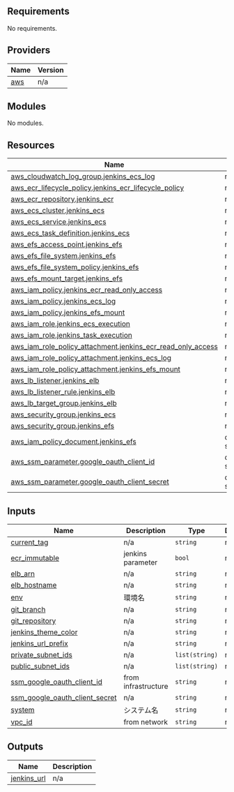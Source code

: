 <!-- BEGIN_TF_DOCS -->
## Requirements

No requirements.

## Providers

| Name | Version |
|------|---------|
| <a name="provider_aws"></a> [aws](#provider\_aws) | n/a |

## Modules

No modules.

## Resources

| Name | Type |
|------|------|
| [aws_cloudwatch_log_group.jenkins_ecs_log](https://registry.terraform.io/providers/hashicorp/aws/latest/docs/resources/cloudwatch_log_group) | resource |
| [aws_ecr_lifecycle_policy.jenkins_ecr_lifecycle_policy](https://registry.terraform.io/providers/hashicorp/aws/latest/docs/resources/ecr_lifecycle_policy) | resource |
| [aws_ecr_repository.jenkins_ecr](https://registry.terraform.io/providers/hashicorp/aws/latest/docs/resources/ecr_repository) | resource |
| [aws_ecs_cluster.jenkins_ecs](https://registry.terraform.io/providers/hashicorp/aws/latest/docs/resources/ecs_cluster) | resource |
| [aws_ecs_service.jenkins_ecs](https://registry.terraform.io/providers/hashicorp/aws/latest/docs/resources/ecs_service) | resource |
| [aws_ecs_task_definition.jenkins_ecs](https://registry.terraform.io/providers/hashicorp/aws/latest/docs/resources/ecs_task_definition) | resource |
| [aws_efs_access_point.jenkins_efs](https://registry.terraform.io/providers/hashicorp/aws/latest/docs/resources/efs_access_point) | resource |
| [aws_efs_file_system.jenkins_efs](https://registry.terraform.io/providers/hashicorp/aws/latest/docs/resources/efs_file_system) | resource |
| [aws_efs_file_system_policy.jenkins_efs](https://registry.terraform.io/providers/hashicorp/aws/latest/docs/resources/efs_file_system_policy) | resource |
| [aws_efs_mount_target.jenkins_efs](https://registry.terraform.io/providers/hashicorp/aws/latest/docs/resources/efs_mount_target) | resource |
| [aws_iam_policy.jenkins_ecr_read_only_access](https://registry.terraform.io/providers/hashicorp/aws/latest/docs/resources/iam_policy) | resource |
| [aws_iam_policy.jenkins_ecs_log](https://registry.terraform.io/providers/hashicorp/aws/latest/docs/resources/iam_policy) | resource |
| [aws_iam_policy.jenkins_efs_mount](https://registry.terraform.io/providers/hashicorp/aws/latest/docs/resources/iam_policy) | resource |
| [aws_iam_role.jenkins_ecs_execution](https://registry.terraform.io/providers/hashicorp/aws/latest/docs/resources/iam_role) | resource |
| [aws_iam_role.jenkins_task_execution](https://registry.terraform.io/providers/hashicorp/aws/latest/docs/resources/iam_role) | resource |
| [aws_iam_role_policy_attachment.jenkins_ecr_read_only_access](https://registry.terraform.io/providers/hashicorp/aws/latest/docs/resources/iam_role_policy_attachment) | resource |
| [aws_iam_role_policy_attachment.jenkins_ecs_log](https://registry.terraform.io/providers/hashicorp/aws/latest/docs/resources/iam_role_policy_attachment) | resource |
| [aws_iam_role_policy_attachment.jenkins_efs_mount](https://registry.terraform.io/providers/hashicorp/aws/latest/docs/resources/iam_role_policy_attachment) | resource |
| [aws_lb_listener.jenkins_elb](https://registry.terraform.io/providers/hashicorp/aws/latest/docs/resources/lb_listener) | resource |
| [aws_lb_listener_rule.jenkins_elb](https://registry.terraform.io/providers/hashicorp/aws/latest/docs/resources/lb_listener_rule) | resource |
| [aws_lb_target_group.jenkins_elb](https://registry.terraform.io/providers/hashicorp/aws/latest/docs/resources/lb_target_group) | resource |
| [aws_security_group.jenkins_ecs](https://registry.terraform.io/providers/hashicorp/aws/latest/docs/resources/security_group) | resource |
| [aws_security_group.jenkins_efs](https://registry.terraform.io/providers/hashicorp/aws/latest/docs/resources/security_group) | resource |
| [aws_iam_policy_document.jenkins_efs](https://registry.terraform.io/providers/hashicorp/aws/latest/docs/data-sources/iam_policy_document) | data source |
| [aws_ssm_parameter.google_oauth_client_id](https://registry.terraform.io/providers/hashicorp/aws/latest/docs/data-sources/ssm_parameter) | data source |
| [aws_ssm_parameter.google_oauth_client_secret](https://registry.terraform.io/providers/hashicorp/aws/latest/docs/data-sources/ssm_parameter) | data source |

## Inputs

| Name | Description | Type | Default | Required |
|------|-------------|------|---------|:--------:|
| <a name="input_current_tag"></a> [current\_tag](#input\_current\_tag) | n/a | `string` | n/a | yes |
| <a name="input_ecr_immutable"></a> [ecr\_immutable](#input\_ecr\_immutable) | jenkins parameter | `bool` | n/a | yes |
| <a name="input_elb_arn"></a> [elb\_arn](#input\_elb\_arn) | n/a | `string` | n/a | yes |
| <a name="input_elb_hostname"></a> [elb\_hostname](#input\_elb\_hostname) | n/a | `string` | n/a | yes |
| <a name="input_env"></a> [env](#input\_env) | 環境名 | `string` | n/a | yes |
| <a name="input_git_branch"></a> [git\_branch](#input\_git\_branch) | n/a | `string` | n/a | yes |
| <a name="input_git_repository"></a> [git\_repository](#input\_git\_repository) | n/a | `string` | n/a | yes |
| <a name="input_jenkins_theme_color"></a> [jenkins\_theme\_color](#input\_jenkins\_theme\_color) | n/a | `string` | n/a | yes |
| <a name="input_jenkins_url_prefix"></a> [jenkins\_url\_prefix](#input\_jenkins\_url\_prefix) | n/a | `string` | n/a | yes |
| <a name="input_private_subnet_ids"></a> [private\_subnet\_ids](#input\_private\_subnet\_ids) | n/a | `list(string)` | n/a | yes |
| <a name="input_public_subnet_ids"></a> [public\_subnet\_ids](#input\_public\_subnet\_ids) | n/a | `list(string)` | n/a | yes |
| <a name="input_ssm_google_oauth_client_id"></a> [ssm\_google\_oauth\_client\_id](#input\_ssm\_google\_oauth\_client\_id) | from infrastructure | `string` | n/a | yes |
| <a name="input_ssm_google_oauth_client_secret"></a> [ssm\_google\_oauth\_client\_secret](#input\_ssm\_google\_oauth\_client\_secret) | n/a | `string` | n/a | yes |
| <a name="input_system"></a> [system](#input\_system) | システム名 | `string` | n/a | yes |
| <a name="input_vpc_id"></a> [vpc\_id](#input\_vpc\_id) | from network | `string` | n/a | yes |

## Outputs

| Name | Description |
|------|-------------|
| <a name="output_jenkins_url"></a> [jenkins\_url](#output\_jenkins\_url) | n/a |
<!-- END_TF_DOCS -->